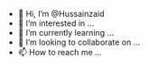 - 👋 Hi, I’m @Hussainzaid
- 👀 I’m interested in ...
- 🌱 I’m currently learning ...
- 💞️ I’m looking to collaborate on ...
- 📫 How to reach me ...

<!---
Hussainzaid/Hussainzaid is a ✨ special ✨ repository because its `README.md` (this file) appears on your GitHub profile.
You can click the Preview link to take a look at your changes.
--->
